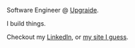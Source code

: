 Software Engineer @ [Upgraide](https://www.upgraide.ai/).

I build things.

Checkout my [LinkedIn](https://www.linkedin.com/in/rodrigosantos7/), or [my site I guess](https://rodrigosantos.dev).
